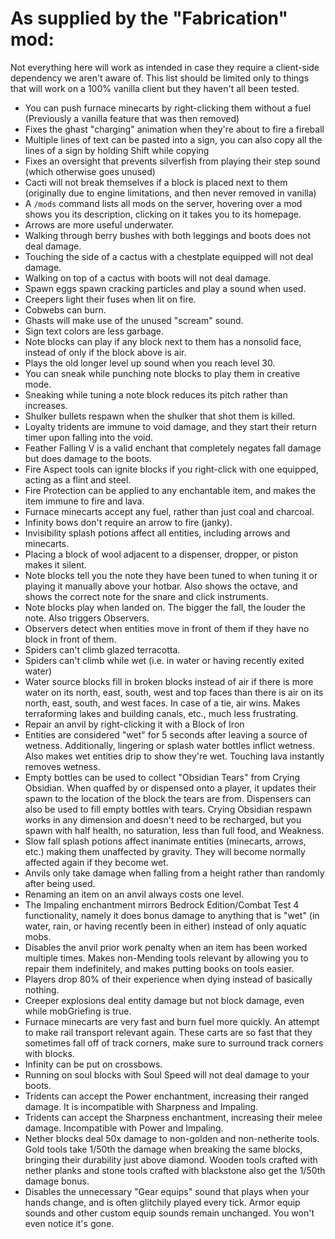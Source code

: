 # As supplied by the "Fabrication" mod:
Not everything here will work as intended in case they require a client-side dependency we aren't aware of. This list should be limited only to things that will work on a 100% vanilla client but they haven't all been tested.

* You can push furnace minecarts by right-clicking them without a fuel (Previously a vanilla feature that was then removed)
* Fixes the ghast "charging" animation when they're about to fire a fireball
* Multiple lines of text can be pasted into a sign, you can also copy all the lines of a sign by holding Shift while copying
* Fixes an oversight that prevents silverfish from playing their step sound (which otherwise goes unused)
* Cacti will not break themselves if a block is placed next to them (originally due to engine limitations, and then never removed in vanilla)
* A `/mods` command lists all mods on the server, hovering over a mod shows you its description, clicking on it takes you to its homepage.
* Arrows are more useful underwater.
* Walking through berry bushes with both leggings and boots does not deal damage.
* Touching the side of a cactus with a chestplate equipped will not deal damage.
* Walking on top of a cactus with boots will not deal damage.
* Spawn eggs spawn cracking particles and play a sound when used.
* Creepers light their fuses when lit on fire.
* Cobwebs can burn.
* Ghasts will make use of the unused "scream" sound.
* Sign text colors are less garbage.
* Note blocks can play if any block next to them has a nonsolid face, instead of only if the block above is air.
* Plays the old longer level up sound when you reach level 30.
* You can sneak while punching note blocks to play them in creative mode.
* Sneaking while tuning a note block reduces its pitch rather than increases.
* Shulker bullets respawn when the shulker that shot them is killed.
* Loyalty tridents are immune to void damage, and they start their return timer upon falling into the void.
* Feather Falling V is a valid enchant that completely negates fall damage but does damage to the boots.
* Fire Aspect tools can ignite blocks if you right-click with one equipped, acting as a flint and steel.
* Fire Protection can be applied to any enchantable item, and makes the item immune to fire and lava.
* Furnace minecarts accept any fuel, rather than just coal and charcoal.
* Infinity bows don't require an arrow to fire (janky).
* Invisibility splash potions affect all entities, including arrows and minecarts.
* Placing a block of wool adjacent to a dispenser, dropper, or piston makes it silent.
* Note blocks tell you the note they have been tuned to when tuning it or playing it manually above your hotbar. Also shows the octave, and shows the correct note for the snare and click instruments.
* Note blocks play when landed on. The bigger the fall, the louder the note. Also triggers Observers.
* Observers detect when entities move in front of them if they have no block in front of them.
* Spiders can't climb glazed terracotta.
* Spiders can't climb while wet (i.e. in water or having recently exited water)
* Water source blocks fill in broken blocks instead of air if there is more water on its north, east, south, west and top faces than there is air on its north, east, south, and west faces. In case of a tie, air wins. Makes terraforming lakes and building canals, etc., much less frustrating.
* Repair an anvil by right-clicking it with a Block of Iron
* Entities are considered "wet" for 5 seconds after leaving a source of wetness. Additionally, lingering or splash water bottles inflict wetness. Also makes wet entities drip to show they're wet. Touching lava instantly removes wetness.
* Empty bottles can be used to collect "Obsidian Tears" from Crying Obsidian. When quaffed by or dispensed onto a player, it updates their spawn to the location of the block the tears are from. Dispensers can also be used to fill empty bottles with tears. Crying Obsidian respawn works in any dimension and doesn't need to be recharged, but you spawn with half health, no saturation, less than full food, and Weakness.
* Slow fall splash potions affect inanimate entities (minecarts, arrows, etc.) making them unaffected by gravity. They will become normally affected again if they become wet.
* Anvils only take damage when falling from a height rather than randomly after being used.
* Renaming an item on an anvil always costs one level.
* The Impaling enchantment mirrors Bedrock Edition/Combat Test 4 functionality, namely it does bonus damage to anything that is "wet" (in water, rain, or having recently been in either) instead of only aquatic mobs.
* Disables the anvil prior work penalty when an item has been worked multiple times. Makes non-Mending tools relevant by allowing you to repair them indefinitely, and makes putting books on tools easier.
* Players drop 80% of their experience when dying instead of basically nothing.
* Creeper explosions deal entity damage but not block damage, even while mobGriefing is true.
* Furnace minecarts are very fast and burn fuel more quickly. An attempt to make rail transport relevant again. These carts are so fast that they sometimes fall off of track corners, make sure to surround track corners with blocks.
* Infinity can be put on crossbows.
* Running on soul blocks with Soul Speed will not deal damage to your boots.
* Tridents can accept the Power enchantment, increasing their ranged damage. It is incompatible with Sharpness and Impaling.
* Tridents can accept the Sharpness enchantment, increasing their melee damage. Incompatible with Power and Impaling.
* Nether blocks deal 50x damage to non-golden and non-netherite tools. Gold tools take 1/50th the damage when breaking the same blocks, bringing their durability just above diamond. Wooden tools crafted with nether planks and stone tools crafted with blackstone also get the 1/50th damage bonus.
* Disables the unnecessary "Gear equips" sound that plays when your hands change, and is often glitchily played every tick. Armor equip sounds and other custom equip sounds remain unchanged. You won't even notice it's gone.
